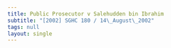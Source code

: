 ```yaml
---
title: Public Prosecutor v Salehudden bin Ibrahim
subtitle: "[2002] SGHC 180 / 14\_August\_2002"
tags: null
layout: single
---
```


